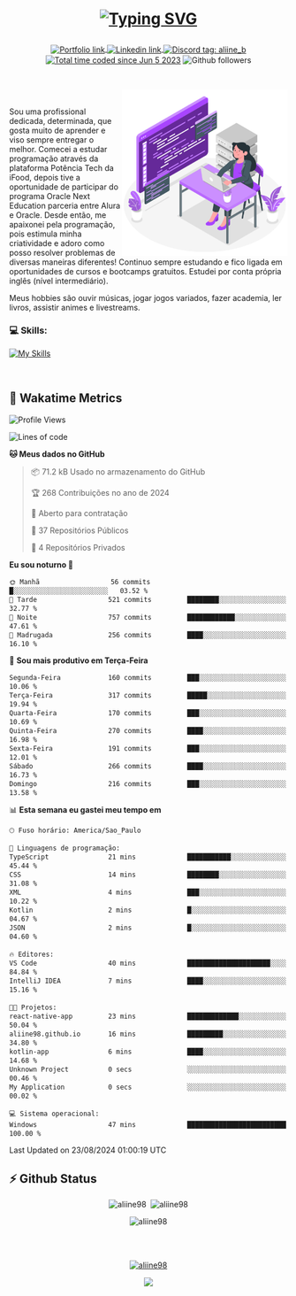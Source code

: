 # <p align = "center"><a href="https://git.io/typing-svg"><img src="https://readme-typing-svg.demolab.com?font=Space+Mono&size=28&pause=1000&duration=4000&color=8E58F7&vCenter=true&width=500&lines=%E2%9C%A8+Ol%C3%A1%2C+sou+Aline+Bevilacqua;%E2%9C%A8+Desenvolvedora+Web!" alt="Typing SVG" /></a></p>

<p align = "center">
    <a href="https://aliine98.github.io" target="_blank">
        <img alt="Portfolio link" align="center" src = "https://img.shields.io/badge/portfolio-8A2BE2?style=for-the-badge">
    </a>
    <a href="https://www.linkedin.com/in/aline-bevilacqua/" target="_blank">
        <img alt="Linkedin link" align="center" src = "https://img.shields.io/badge/LinkedIn-0077B5?style=for-the-badge&logo=linkedin&logoColor=white">
    </a>
    <a href="https://discord.com/" target="_blank">
        <img alt="Discord tag: aliine_b" align="center" src="https://img.shields.io/badge/-aliine__b-5865f2?style=flat-square&logo=Discord&logoColor=FFF" height="28">
    </a>
    <a href="https://wakatime.com/@aliine"><img src="https://wakatime.com/badge/user/d705bdc6-1244-4026-9380-8de8c1599f8d.svg?style=for-the-badge" alt="Total time coded since Jun 5 2023" align="center"/></a>
    <img alt="Github followers" align="center" src="https://img.shields.io/github/followers/Aliine98?style=for-the-badge&color=bf0f47&logo=github&logoColor=white">
</p><br>

<a href="https://storyset.com/"><img src="./assets/coding-amico.svg" width="300" align="right"></a>

<div align="left">
<br>

Sou uma profissional dedicada, determinada, que gosta muito de aprender e viso sempre entregar o melhor. Comecei a estudar programação através da plataforma Potência Tech da iFood, depois tive a oportunidade de participar do programa Oracle Next Education parceria entre Alura e Oracle. Desde então, me apaixonei pela programação, pois estimula minha criatividade e adoro como posso resolver problemas de diversas maneiras diferentes! Continuo sempre estudando e fico ligada em oportunidades de cursos e bootcamps gratuitos.
Estudei por conta própria inglês (nível intermediário).

Meus hobbies são ouvir músicas, jogar jogos variados, fazer academia, ler livros, assistir animes e livestreams.

### 💻 Skills:
[![My Skills](https://skillicons.dev/icons?i=html,css,js,bootstrap,tailwind,ts,mysql,angular,next,nuxt,express,mongo,java)](https://skillicons.dev)
</div>
<br>

## 🚀 Wakatime Metrics

<!--START_SECTION:waka-->
![Profile Views](http://img.shields.io/badge/Visualizac%C3%B5es%20do%20perfil-7-blue)

![Lines of code](https://img.shields.io/badge/Desde%20o%20Hello%20World%20eu%20escrevi-329.3%20thousand%20linhas%20de%20c%C3%B3digo-blue)

**🐱 Meus dados no GitHub** 

> 📦 71.2 kB Usado no armazenamento do GitHub 
 > 
> 🏆 268 Contribuições no ano de 2024
 > 
> 💼 Aberto para contratação
 > 
> 📜 37 Repositórios Públicos 
 > 
> 🔑 4 Repositórios Privados 
 > 
**Eu sou noturno 🦉** 

```text
🌞 Manhã                  56 commits          █░░░░░░░░░░░░░░░░░░░░░░░░   03.52 % 
🌆 Tarde                  521 commits         ████████░░░░░░░░░░░░░░░░░   32.77 % 
🌃 Noite                  757 commits         ████████████░░░░░░░░░░░░░   47.61 % 
🌙 Madrugada              256 commits         ████░░░░░░░░░░░░░░░░░░░░░   16.10 % 
```
📅 **Sou mais produtivo em Terça-Feira** 

```text
Segunda-Feira            160 commits         ███░░░░░░░░░░░░░░░░░░░░░░   10.06 % 
Terça-Feira              317 commits         █████░░░░░░░░░░░░░░░░░░░░   19.94 % 
Quarta-Feira             170 commits         ███░░░░░░░░░░░░░░░░░░░░░░   10.69 % 
Quinta-Feira             270 commits         ████░░░░░░░░░░░░░░░░░░░░░   16.98 % 
Sexta-Feira              191 commits         ███░░░░░░░░░░░░░░░░░░░░░░   12.01 % 
Sábado                   266 commits         ████░░░░░░░░░░░░░░░░░░░░░   16.73 % 
Domingo                  216 commits         ███░░░░░░░░░░░░░░░░░░░░░░   13.58 % 
```


📊 **Esta semana eu gastei meu tempo em** 

```text
🕑︎ Fuso horário: America/Sao_Paulo

💬 Linguagens de programação: 
TypeScript               21 mins             ███████████░░░░░░░░░░░░░░   45.44 % 
CSS                      14 mins             ████████░░░░░░░░░░░░░░░░░   31.08 % 
XML                      4 mins              ███░░░░░░░░░░░░░░░░░░░░░░   10.22 % 
Kotlin                   2 mins              █░░░░░░░░░░░░░░░░░░░░░░░░   04.67 % 
JSON                     2 mins              █░░░░░░░░░░░░░░░░░░░░░░░░   04.60 % 

🔥 Editores: 
VS Code                  40 mins             █████████████████████░░░░   84.84 % 
IntelliJ IDEA            7 mins              ████░░░░░░░░░░░░░░░░░░░░░   15.16 % 

🐱‍💻 Projetos: 
react-native-app         23 mins             █████████████░░░░░░░░░░░░   50.04 % 
aliine98.github.io       16 mins             █████████░░░░░░░░░░░░░░░░   34.80 % 
kotlin-app               6 mins              ████░░░░░░░░░░░░░░░░░░░░░   14.68 % 
Unknown Project          0 secs              ░░░░░░░░░░░░░░░░░░░░░░░░░   00.46 % 
My Application           0 secs              ░░░░░░░░░░░░░░░░░░░░░░░░░   00.02 % 

💻 Sistema operacional: 
Windows                  47 mins             █████████████████████████   100.00 % 
```


 Last Updated on 23/08/2024 01:00:19 UTC
<!--END_SECTION:waka-->
 
## ⚡ Github Status

<p align="center"><img src="https://my-github-readme-stats-aliine98.vercel.app/api?username=aliine98&show_icons=true&locale=en&theme=radical" alt="aliine98" />&nbsp;&nbsp;<img src="https://my-github-readme-stats-aliine98.vercel.app/api/top-langs?username=aliine98&show_icons=true&locale=en&layout=compact&theme=radical&exclude_repo=my-github-readme-stats,my-github-readme-streak-stats,github-readme-streak-stats,ajax-com-js-puro" alt="aliine98" /></p>

<p align="center"><img src="https://streak-stats.demolab.com?user=aliine98&theme=radical" alt="aliine98" /></p>

<br><br>
<p align="center"> <a href="https://github.com/ryo-ma/github-profile-trophy" target="_blank"><img src="https://github-profile-trophy.vercel.app/?username=aliine98&theme=radical&column=4" alt="aliine98" /></a> </p>

<p align="center"><img src="https://media4.giphy.com/media/C1bBFL2dMQxA4/giphy.gif?cid=ecf05e47z7xqxd7gboyuplq95r7v869x9bi8msk1upllpme2&ep=v1_gifs_search&rid=giphy.gif&ct=g" width="700"></p>
